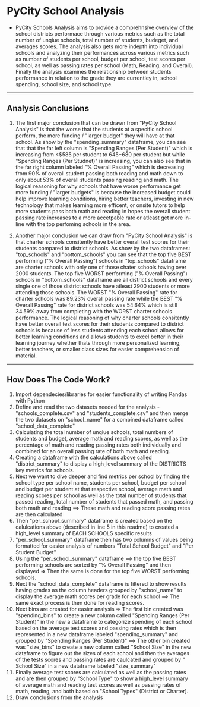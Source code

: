 # PyCity School Analysis #
- PyCity Schools Analysis aims to provide a comprehnsive overview of the school districts performace through various metrics such as the total number of unqiue schools, total number of students, budeget, and averages scores. The analysis also gets more indepth into individual schools and analyzing their performances across various metrics such as number of students per school, budget per school, test scores per school, as well as passing rates per school (Math, Reading, and Overall). Finally the analysis examines the relationship between students performance in relation to the grade they are currentley in, school spending, school size, and school type.
---

## Analysis Conclusions
1) The first major conclusion that can be drawn from "PyCity School Analysis" is that the worse that the students at a specific school perform, the more funding / "larger budget" they will have at that school. As show by the "spending_summary" dataframe, you can see that that the far left column is "Spending Ranges (Per Student)" which is increasing from <$585 per student to $645-$680 per student but while "Spending Ranges (Per Studnet)" is increasing, you can also see that in the far right column labeled "% Overall Passing" which is decreasing from 90% of overall student passing both reading and math down to only about 53% of overall students passing reading and math. The logical reasoning for why schools that have worse performance get more funding / "larger budgets" is because the increased budget could help improve learning conditions, hiring better teachers, investing in new technology that makes learning more efficent, or onsite tutors to help more students pass both math and reading in hopes the overall student passing rate increases to a more accetpable rate or atleast get more in-line with the top perfoming schools in the area.

2) Another major conclusion we can draw from "PyCity School Analysis" is that charter schools consitently have better overall test scores for their students compared to district schools. As show by the two dataframes: "top_schools" and "bottom_schools" you can see that the top five BEST performing ("% Overall Passing") schools in "top_schools" dataframe are charter schools with only one of those chater schools having over 2000 students. The top five WORST performing ("% Overall Passing") schools in "bottom_schools" dataframe are all district schools and every single one of those district schools have atleast 2900 students or more attending those schools. The WORST "% Overall Passing" rate for charter schools was 89.23% overall passing rate while the BEST "% Overall Passing" rate for district schools was 54.64% which is still 34.59% away from completing with the WORST charter schools performance. The logical reasoning of why charter schools consitently have better overall test scores for their students compared to district schools is because of less students attending each school allows for better learning conditions and allows students to excel better in their learning journey whether thats through more personalized learning, better teachers, or smaller class sizes for easier comprehension of material.
---

## How Does The Code Work?
1) Import dependecies/libraries for easier functionality of writing Pandas with Python
2) Define and read the two datasets needed for the analysis - "schools_complete.csv" and "students_complete.csv" and then merge the two datasets on "school_name" for a combined dataframe called "school_data_complete"
3) Calculating the total number of unqiue schools, total numbers of students and budget, average math and reading scores, as well as the percentage of math and reading passing rates both individually and combined for an overall passing rate of both math and reading.
4) Creating a dataframe with the calculations above called "district_summary" to display a high_level summary of the DISTRICTS key metrics for schools.
5) Next we want to dive deeper and find metrics per school by finding the school type per school name, students per school, budget per school and budget per student at that respective school, average math and reading scores per school as well as the total number of students that passed reading, total number of students that passed math, and passing both math and reading ==> These math and reading score passing rates are then calculated
6) Then "per_school_summary" dataframe is created based on the calulcations above (described in line 5 in this readme) to created a high_level summary of EACH SCHOOLS specific results
7) "per_school_summary" dataframe then has two columns of values being formatted for easier analysis of numbers "Total School Budget" and "Per Student Budget"
8) Using the "per_school_summary" dataframe ==> the top five BEST performing schools are sorted by "% Overall Passing" and then displayed => Then the same is done for the top five WORST performing schools.
9) Next the "school_data_complete" dataframe is filtered to show results having grades as the column headers grouped by "school_name" to display the average math scores per grade for each school ==> The same exact process is then done for reading scores.
10) Next bins are created for easier analysis => The first bin created was "spending_bins" to create a new column  called "Spending Ranges (Per Student)" in the new a dataframe to categorize spending of each school based on the average test scores and passing rates which is then represented in a new dataframe labeled "spending_summary" and grouped by "Spending Ranges (Per Student)"  ==> The other bin created was "size_bins" to create a new column called "School Size" in the new dataframe to figure out the sizes of each school and then the averages of the tests scores and passing rates are caulcated and grouped by " School Size" in a new dataframe labeled "size_summary"
11) Finally average test scores are calculated as well as the passing rates and are then grouped by "School Type" to show a high_level summary of average math and reading test scores as well as passing rates of math, reading, and both based on "School Types" (District or Charter).
12) Draw conclusions from the analysis
   
